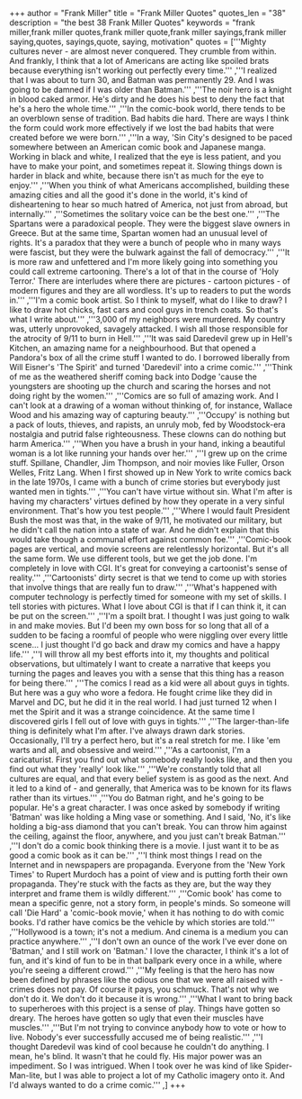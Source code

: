 +++
author = "Frank Miller"
title = "Frank Miller Quotes"
quotes_len = "38"
description = "the best 38 Frank Miller Quotes"
keywords = "frank miller,frank miller quotes,frank miller quote,frank miller sayings,frank miller saying,quotes, sayings,quote, saying, motivation"
quotes = ['''Mighty cultures never - are almost never conquered. They crumble from within. And frankly, I think that a lot of Americans are acting like spoiled brats because everything isn't working out perfectly every time.''' ,'''I realized that I was about to turn 30, and Batman was permanently 29. And I was going to be damned if I was older than Batman.''' ,'''The noir hero is a knight in blood caked armor. He's dirty and he does his best to deny the fact that he's a hero the whole time.''' ,'''In the comic-book world, there tends to be an overblown sense of tradition. Bad habits die hard. There are ways I think the form could work more effectively if we lost the bad habits that were created before we were born.''' ,'''In a way, 'Sin City's designed to be paced somewhere between an American comic book and Japanese manga. Working in black and white, I realized that the eye is less patient, and you have to make your point, and sometimes repeat it. Slowing things down is harder in black and white, because there isn't as much for the eye to enjoy.''' ,'''When you think of what Americans accomplished, building these amazing cities and all the good it's done in the world, it's kind of disheartening to hear so much hatred of America, not just from abroad, but internally.''' ,'''Sometimes the solitary voice can be the best one.''' ,'''The Spartans were a paradoxical people. They were the biggest slave owners in Greece. But at the same time, Spartan women had an unusual level of rights. It's a paradox that they were a bunch of people who in many ways were fascist, but they were the bulwark against the fall of democracy.''' ,'''It is more raw and unfettered and I'm more likely going into something you could call extreme cartooning. There's a lot of that in the course of 'Holy Terror.' There are interludes where there are pictures - cartoon pictures - of modern figures and they are all wordless. It's up to readers to put the words in.''' ,'''I'm a comic book artist. So I think to myself, what do I like to draw? I like to draw hot chicks, fast cars and cool guys in trench coats. So that's what I write about.''' ,'''3,000 of my neighbors were murdered. My country was, utterly unprovoked, savagely attacked. I wish all those responsible for the atrocity of 9/11 to burn in Hell.''' ,'''It was said Daredevil grew up in Hell's Kitchen, an amazing name for a neighbourhood. But that opened a Pandora's box of all the crime stuff I wanted to do. I borrowed liberally from Will Eisner's 'The Spirit' and turned 'Daredevil' into a crime comic.''' ,'''Think of me as the weathered sheriff coming back into Dodge 'cause the youngsters are shooting up the church and scaring the horses and not doing right by the women.''' ,'''Comics are so full of amazing work. And I can't look at a drawing of a woman without thinking of, for instance, Wallace Wood and his amazing way of capturing beauty.''' ,'''Occupy' is nothing but a pack of louts, thieves, and rapists, an unruly mob, fed by Woodstock-era nostalgia and putrid false righteousness. These clowns can do nothing but harm America.''' ,'''When you have a brush in your hand, inking a beautiful woman is a lot like running your hands over her.''' ,'''I grew up on the crime stuff. Spillane, Chandler, Jim Thompson, and noir movies like Fuller, Orson Welles, Fritz Lang. When I first showed up in New York to write comics back in the late 1970s, I came with a bunch of crime stories but everybody just wanted men in tights.''' ,'''You can't have virtue without sin. What I'm after is having my characters' virtues defined by how they operate in a very sinful environment. That's how you test people.''' ,'''Where I would fault President Bush the most was that, in the wake of 9/11, he motivated our military, but he didn't call the nation into a state of war. And he didn't explain that this would take though a communal effort against common foe.''' ,'''Comic-book pages are vertical, and movie screens are relentlessly horizontal. But it's all the same form. We use different tools, but we get the job done. I'm completely in love with CGI. It's great for conveying a cartoonist's sense of reality.''' ,'''Cartoonists' dirty secret is that we tend to come up with stories that involve things that are really fun to draw.''' ,'''What's happened with computer technology is perfectly timed for someone with my set of skills. I tell stories with pictures. What I love about CGI is that if I can think it, it can be put on the screen.''' ,'''I'm a spoilt brat. I thought I was just going to walk in and make movies. But I'd been my own boss for so long that all of a sudden to be facing a roomful of people who were niggling over every little scene... I just thought I'd go back and draw my comics and have a happy life.''' ,'''I will throw all my best efforts into it, my thoughts and political observations, but ultimately I want to create a narrative that keeps you turning the pages and leaves you with a sense that this thing has a reason for being there.''' ,'''The comics I read as a kid were all about guys in tights. But here was a guy who wore a fedora. He fought crime like they did in Marvel and DC, but he did it in the real world. I had just turned 12 when I met the Spirit and it was a strange coincidence. At the same time I discovered girls I fell out of love with guys in tights.''' ,'''The larger-than-life thing is definitely what I'm after. I've always drawn dark stories. Occasionally, I'll try a perfect hero, but it's a real stretch for me. I like 'em warts and all, and obsessive and weird.''' ,'''As a cartoonist, I'm a caricaturist. First you find out what somebody really looks like, and then you find out what they 'really' look like.''' ,'''We're constantly told that all cultures are equal, and that every belief system is as good as the next. And it led to a kind of - and generally, that America was to be known for its flaws rather than its virtues.''' ,'''You do Batman right, and he's going to be popular. He's a great character. I was once asked by somebody if writing 'Batman' was like holding a Ming vase or something. And I said, 'No, it's like holding a big-ass diamond that you can't break. You can throw him against the ceiling, against the floor, anywhere, and you just can't break Batman.''' ,'''I don't do a comic book thinking there is a movie. I just want it to be as good a comic book as it can be.''' ,'''I think most things I read on the Internet and in newspapers are propaganda. Everyone from the 'New York Times' to Rupert Murdoch has a point of view and is putting forth their own propaganda. They're stuck with the facts as they are, but the way they interpret and frame them is wildly different.''' ,'''Comic book' has come to mean a specific genre, not a story form, in people's minds. So someone will call 'Die Hard' a 'comic-book movie,' when it has nothing to do with comic books. I'd rather have comics be the vehicle by which stories are told.''' ,'''Hollywood is a town; it's not a medium. And cinema is a medium you can practice anywhere.''' ,'''I don't own an ounce of the work I've ever done on 'Batman,' and I still work on 'Batman.' I love the character, I think it's a lot of fun, and it's kind of fun to be in that ballpark every once in a while, where you're seeing a different crowd.''' ,'''My feeling is that the hero has now been defined by phrases like the odious one that we were all raised with - crimes does not pay. Of course it pays, you schmuck. That's not why we don't do it. We don't do it because it is wrong.''' ,'''What I want to bring back to superheroes with this project is a sense of play. Things have gotten so dreary. The heroes have gotten so ugly that even their muscles have muscles.''' ,'''But I'm not trying to convince anybody how to vote or how to live. Nobody's ever successfully accused me of being realistic.''' ,'''I thought Daredevil was kind of cool because he couldn't do anything. I mean, he's blind. It wasn't that he could fly. His major power was an impediment. So I was intrigued. When I took over he was kind of like Spider-Man-lite, but I was able to project a lot of my Catholic imagery onto it. And I'd always wanted to do a crime comic.''' ,]
+++